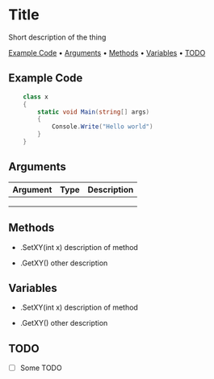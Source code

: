 # Title

Short description of the thing

<p align="left">
  <a href="#example-code">Example Code</a> •
  <a href="#arguments">Arguments</a> •
  <a href="#methods">Methods</a> •
  <a href="#variables">Variables</a> •
  <a href="#todo">TODO</a>
</p>

## Example Code

```csharp
    class x
    {
        static void Main(string[] args)
        {
            Console.Write("Hello world")
        }
    }
```

## Arguments

| Argument | Type | Description |
|----------|------|-------------|
|          |      |             |
|          |      |             |
|          |      |             |

## Methods

 - .SetXY(int x)
  description of method
    
  - .GetXY()
  other description

## Variables

 - .SetXY(int x)
  description of method
    
  - .GetXY()
  other description

## TODO
 - [ ] Some TODO